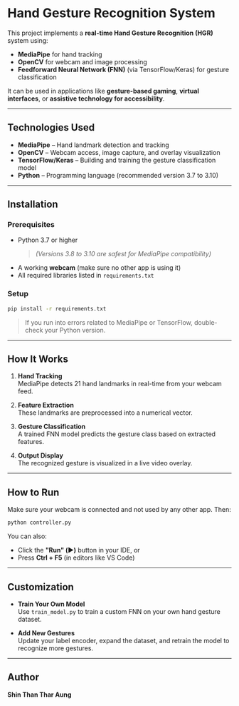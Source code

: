 # Hand Gesture Recognition System

This project implements a **real-time Hand Gesture Recognition (HGR)** system using:

- **MediaPipe** for hand tracking  
- **OpenCV** for webcam and image processing  
- **Feedforward Neural Network (FNN)** (via TensorFlow/Keras) for gesture classification  

It can be used in applications like **gesture-based gaming**, **virtual interfaces**, or **assistive technology for accessibility**.

---

## Technologies Used

- **MediaPipe** – Hand landmark detection and tracking  
- **OpenCV** – Webcam access, image capture, and overlay visualization  
- **TensorFlow/Keras** – Building and training the gesture classification model  
- **Python** – Programming language (recommended version 3.7 to 3.10)

---

## Installation

### Prerequisites

- Python 3.7 or higher  
  > *(Versions 3.8 to 3.10 are safest for MediaPipe compatibility)*  
- A working **webcam** (make sure no other app is using it)  
- All required libraries listed in `requirements.txt`

### Setup

```bash
pip install -r requirements.txt
```

> If you run into errors related to MediaPipe or TensorFlow, double-check your Python version.

---

## How It Works

1. **Hand Tracking**  
   MediaPipe detects 21 hand landmarks in real-time from your webcam feed.

2. **Feature Extraction**  
   These landmarks are preprocessed into a numerical vector.

3. **Gesture Classification**  
   A trained FNN model predicts the gesture class based on extracted features.

4. **Output Display**  
   The recognized gesture is visualized in a live video overlay.

---

## How to Run

Make sure your webcam is connected and not used by any other app. Then:

```bash
python controller.py
```

You can also:
- Click the **"Run" (▶️)** button in your IDE, or  
- Press **Ctrl + F5** (in editors like VS Code)

---

## Customization

- **Train Your Own Model**  
  Use `train_model.py` to train a custom FNN on your own hand gesture dataset.

- **Add New Gestures**  
  Update your label encoder, expand the dataset, and retrain the model to recognize more gestures.

---
## Author

**Shin Than Thar Aung**
